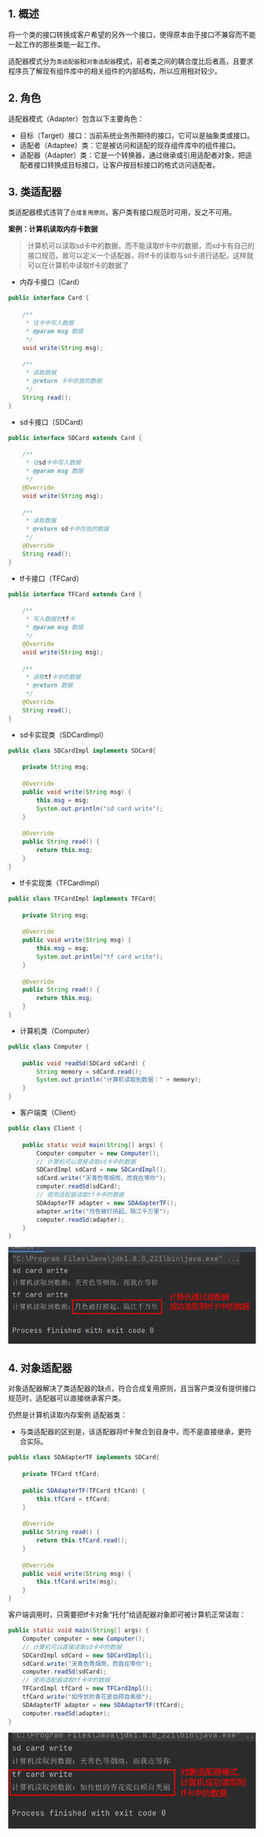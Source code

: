 ## 1. 概述
将一个类的接口转换成客户希望的另外一个接口，使得原本由于接口不兼容而不能一起工作的那些类能一起工作。

适配器模式分为`类适配器`和`对象适配器`模式，前者类之间的耦合度比后者高，且要求程序员了解现有组件库中的相关组件的内部结构，所以应用相对较少。

## 2. 角色
适配器模式（Adapter）包含以下主要角色：
- 目标（Target）接口：当前系统业务所期待的接口，它可以是抽象类或接口。
- 适配者（Adaptee）类：它是被访问和适配的现存组件库中的组件接口。
- 适配器（Adapter）类：它是一个转换器，通过继承或引用适配者对象，把适配者接口转换成目标接口，让客户按目标接口的格式访问适配者。

## 3. 类适配器
类适配器模式违背了`合成复用原则`，客户类有接口规范时可用，反之不可用。

**案例：计算机读取内存卡数据**
> 计算机可以读取sd卡中的数据，而不能读取tf卡中的数据，而sd卡有自己的接口规范，故可以定义一个适配器，将tf卡的读取与sd卡进行适配，这样就可以在计算机中读取tf卡的数据了

- 内存卡接口（Card）
```java
public interface Card {

    /**
     * 往卡中写入数据
     * @param msg 数据
     */
    void write(String msg);

    /**
     * 读取数据
     * @return 卡中存放的数据
     */
    String read();
}
```

- sd卡接口（SDCard）
```java
public interface SDCard extends Card {

    /**
     * 往sd卡中写入数据
     * @param msg 数据
     */
    @Override
    void write(String msg);

    /**
     * 读取数据
     * @return sd卡中存放的数据
     */
    @Override
    String read();
}
```

- tf卡接口（TFCard）
```java
public interface TFCard extends Card {

    /**
     * 写入数据到tf卡
     * @param msg 数据
     */
    @Override
    void write(String msg);

    /**
     * 读取tf卡中的数据
     * @return 数据
     */
    @Override
    String read();
}
```

- sd卡实现类（SDCardImpl）
```java
public class SDCardImpl implements SDCard{

    private String msg;

    @Override
    public void write(String msg) {
        this.msg = msg;
        System.out.println("sd card write");
    }

    @Override
    public String read() {
        return this.msg;
    }
}
```

- tf卡实现类（TFCardImpl）
```java
public class TFCardImpl implements TFCard{

    private String msg;

    @Override
    public void write(String msg) {
        this.msg = msg;
        System.out.println("tf card write");
    }

    @Override
    public String read() {
        return this.msg;
    }
}
```

- 计算机类（Computer）
```java
public class Computer {

    public void readSd(SDCard sdCard) {
        String memory = sdCard.read();
        System.out.println("计算机读取到数据：" + memory);
    }
}
```

- 客户端类（Client）
```java
public class Client {

    public static void main(String[] args) {
        Computer computer = new Computer();
        // 计算机可以直接读取sd卡中的数据
        SDCardImpl sdCard = new SDCardImpl();
        sdCard.write("天青色等烟雨，而我在等你");
        computer.readSd(sdCard);
        // 使用适配器读取tf卡中的数据
        SDAdapterTF adapter = new SDAdapterTF();
        adapter.write("月色被打捞起，隔江千万里");
        computer.readSd(adapter);
    }
}
```

![](./images/类适配器案例-运行结果.png)

## 4. 对象适配器
对象适配器解决了类适配器的缺点，符合合成复用原则，且当客户类没有提供接口规范时，适配器可以直接继承客户类。

仍然是计算机读取内存案例
适配器类：
- 与类适配器的区别是，该适配器将tf卡聚合到自身中，而不是直接继承，更符合实际。
```java
public class SDAdapterTF implements SDCard{

    private TFCard tfCard;

    public SDAdapterTF(TFCard tfCard) {
        this.tfCard = tfCard;
    }

    @Override
    public String read() {
        return this.tfCard.read();
    }

    @Override
    public void write(String msg) {
        this.tfCard.write(msg);
    }
}
```

客户端调用时，只需要把tf卡对象“托付”给适配器对象即可被计算机正常读取：
```java
public static void main(String[] args) {
    Computer computer = new Computer();
    // 计算机可以直接读取sd卡中的数据
    SDCardImpl sdCard = new SDCardImpl();
    sdCard.write("天青色等烟雨，而我在等你");
    computer.readSd(sdCard);
    // 使用适配器读取tf卡中的数据
    TFCardImpl tfCard = new TFCardImpl();
    tfCard.write("如传世的青花瓷自顾自美丽");
    SDAdapterTF adapter = new SDAdapterTF(tfCard);
    computer.readSd(adapter);
}
```

![](./images/对象适配器案例-运行结果.png)
